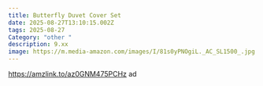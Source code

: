 ```yaml
---
title: Butterfly Duvet Cover Set
date: 2025-08-27T13:10:15.002Z
tags: 2025-08-27
Category: "other "
description: 9.xx
image: https://m.media-amazon.com/images/I/81s0yPNOgiL._AC_SL1500_.jpg
---
```

https://amzlink.to/az0GNM475PCHz ad